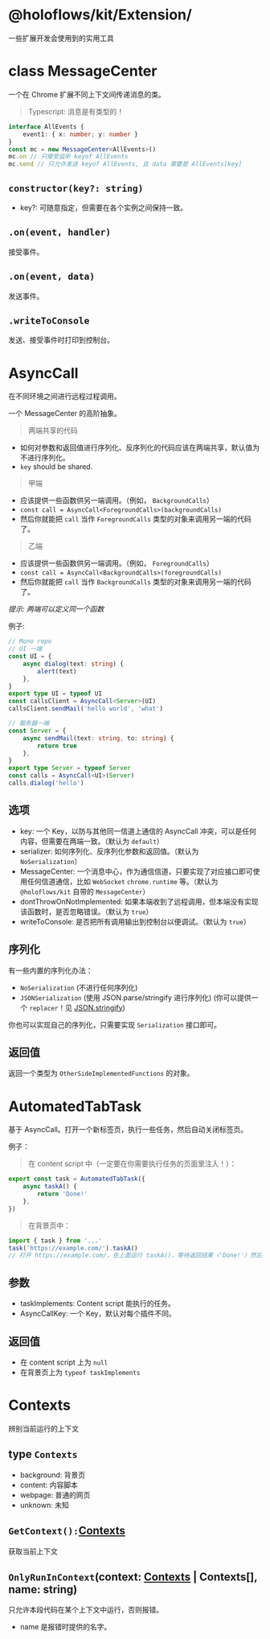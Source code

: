 # @holoflows/kit/Extension/

一些扩展开发会使用到的实用工具

# <a id="doc-messagecenter">class MessageCenter</a>

一个在 Chrome 扩展不同上下文间传递消息的类。

> Typescript: 消息是有类型的！

```ts
interface AllEvents {
    event1: { x: number; y: number }
}
const mc = new MessageCenter<AllEvents>()
mc.on // 只接受监听 keyof AllEvents
mc.send // 只允许发送 keyof AllEvents, 且 data 需要是 AllEvents[key]
```

## <a id="doc-messagecenter-new">`constructor(key?: string)`</a>

-   key?: 可随意指定，但需要在各个实例之间保持一致。

## <a id="doc-messagecenter-on">`.on(event, handler)`</a>

接受事件。

## <a id="doc-messagecenter-send">`.on(event, data)`</a>

发送事件。

## <a id="doc-messagecenter-writeToConsole">`.writeToConsole`</a>

发送、接受事件时打印到控制台。

# <a id="doc-asynccall">AsyncCall</a>

在不同环境之间进行远程过程调用。

一个 MessageCenter 的高阶抽象。

> 两端共享的代码

-   如何对参数和返回值进行序列化、反序列化的代码应该在两端共享，默认值为不进行序列化。
-   `key` should be shared.

> 甲端

-   应该提供一些函数供另一端调用。（例如， `BackgroundCalls`）
-   `const call = AsyncCall<ForegroundCalls>(backgroundCalls)`
-   然后你就能把 `call` 当作 `ForegroundCalls` 类型的对象来调用另一端的代码了。

> 乙端

-   应该提供一些函数供另一端调用。（例如， `ForegroundCalls`）
-   `const call = AsyncCall<BackgroundCalls>(foregroundCalls)`
-   然后你就能把 `call` 当作 `BackgroundCalls` 类型的对象来调用另一端的代码了。

_提示: 两端可以定义同一个函数_

例子:

```typescript
// Mono repo
// UI 一端
const UI = {
    async dialog(text: string) {
        alert(text)
    },
}
export type UI = typeof UI
const callsClient = AsyncCall<Server>(UI)
callsClient.sendMail('hello world', 'what')

// 服务器一端
const Server = {
    async sendMail(text: string, to: string) {
        return true
    },
}
export type Server = typeof Server
const calls = AsyncCall<UI>(Server)
calls.dialog('hello')
```

## 选项

-   key: 一个 Key，以防与其他同一信道上通信的 AsyncCall 冲突，可以是任何内容，但需要在两端一致。（默认为 `default`）
-   serializer: 如何序列化、反序列化参数和返回值。（默认为 `NoSerialization`）
-   MessageCenter: 一个消息中心，作为通信信道，只要实现了对应接口即可使用任何信道通信，比如 `WebSocket` `chrome.runtime` 等。（默认为 `@holoflows/kit` 自带的 `MessageCenter`）
-   dontThrowOnNotImplemented: 如果本端收到了远程调用，但本端没有实现该函数时，是否忽略错误。（默认为 `true`）
-   writeToConsole: 是否把所有调用输出到控制台以便调试。（默认为 `true`）

## 序列化

有一些内置的序列化办法：

-   `NoSerialization` (不进行任何序列化)
-   `JSONSerialization` (使用 JSON.parse/stringify 进行序列化) (你可以提供一个 `replacer`！见 [JSON.stringify](https://mdn.io/JSON.stringify))

你也可以实现自己的序列化，只需要实现 `Serialization` 接口即可。

## 返回值

返回一个类型为 `OtherSideImplementedFunctions` 的对象。

# <a id="doc-automatedtabtask">AutomatedTabTask</a>

基于 AsyncCall。打开一个新标签页，执行一些任务，然后自动关闭标签页。

例子：

> 在 content script 中（一定要在你需要执行任务的页面里注入！）：

```ts
export const task = AutomatedTabTask({
    async taskA() {
        return 'Done!'
    },
})
```

> 在背景页中：

```ts
import { task } from '...'
task('https://example.com/').taskA()
// 打开 https://example.com/，在上面运行 taskA()，等待返回结果（'Done!'）然后自动关闭页面
```

## 参数

-   taskImplements: Content script 能执行的任务。
-   AsyncCallKey: 一个 Key，默认对每个插件不同。

## 返回值

-   在 content script 上为 `null`
-   在背景页上为 `typeof taskImplements`

# <a id="doc-contexts">Contexts</a>

辨别当前运行的上下文

## <a id="doc-contexts-contexts">type `Contexts`</a>

-   background: 背景页
-   content: 内容脚本
-   webpage: 普通的网页
-   unknown: 未知

## <a id="doc-contexts-getcontext">`GetContext():`<a href="#doc-contexts-contexts">Contexts</a></a>

获取当前上下文

## <a id="doc-contexts-onlyrunincontext">`OnlyRunInContext`(context: <a href="#doc-contexts-contexts">Contexts</a> | Contexts[], name: string)</a>

只允许本段代码在某个上下文中运行，否则报错。

-   name 是报错时提供的名字。
